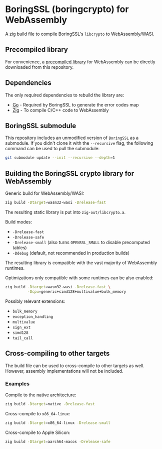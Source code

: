 # BoringSSL (boringcrypto) for WebAssembly

A zig build file to compile BoringSSL's `libcrypto` to WebAssembly/WASI.

## Precompiled library

For convenience, a [precompiled library](precompiled/libcrypto.a) for WebAssembly can be directly downloaded from this repository.

## Dependencies

The only required dependencies to rebuild the library are:

* [Go](https://www.golang.org) - Required by BoringSSL to generate the error codes map
* [Zig](https://www.ziglang.org) - To compile C/C++ code to WebAssembly

## BoringSSL submodule

This repository includes an unmodified version of `BoringSSL` as a submodule. If you didn't clone it with the `--recursive` flag, the following command can be used to pull the submodule:

```sh
git submodule update --init --recursive --depth=1
```

## Building the BoringSSL crypto library for WebAssembly

Generic build for WebAssembly/WASI:

```sh
zig build -Dtarget=wasm32-wasi -Drelease-fast
```

The resulting static library is put into `zig-out/libcrypto.a`.

Build modes:

* `-Drelease-fast`
* `-Drelease-safe`
* `-Drelease-small` (also turns `OPENSSL_SMALL` to disable precomputed tables)
* `-Ddebug` (default, not recommended in production builds)

The resulting library is compatible with the vast majority of WebAssembly runtimes.

Optimizations only compatible with some runtimes can be also enabled:

```sh
zig build -Dtarget=wasm32-wasi -Drelease-fast \
          -Dcpu=generic+simd128+multivalue+bulk_memory
```

Possibly relevant extensions:

* `bulk_memory`
* `exception_handling`
* `multivalue`
* `sign_ext`
* `simd128`
* `tail_call`

## Cross-compiling to other targets

The build file can be used to cross-compile to other targets as well. However, assembly implementations will not be included.

### Examples

Compile to the native architecture:

```sh
zig build -Dtarget=native -Drelease-fast
```

Cross-compile to `x86_64-linux`:

```sh
zig build -Dtarget=x86_64-linux -Drelease-small
```

Cross-compile to Apple Silicon:

```sh
zig build -Dtarget=aarch64-macos -Drelease-safe
```